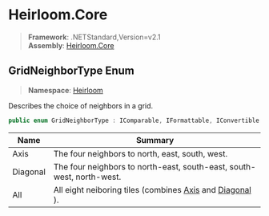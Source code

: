 # Heirloom.Core

> **Framework**: .NETStandard,Version=v2.1  
> **Assembly**: [Heirloom.Core][0]  

## GridNeighborType Enum

> **Namespace**: [Heirloom][0]  

Describes the choice of neighbors in a grid.

```cs
public enum GridNeighborType : IComparable, IFormattable, IConvertible
```

| Name     | Summary                                                               |
|----------|-----------------------------------------------------------------------|
| Axis     | The four neighbors to north, east, south, west.                       |
| Diagonal | The four neighbors to north-east, south-east, south-west, north-west. |
| All      | All eight neiboring tiles (combines [Axis][1] and [Diagonal][2] ).    |

[0]: ../../Heirloom.Core.md
[1]: GridNeighborType/Axis.md
[2]: GridNeighborType/Diagonal.md

